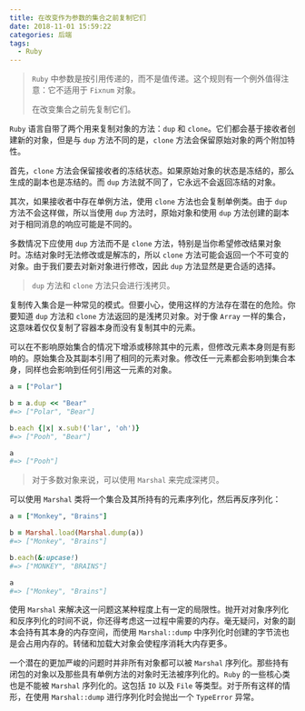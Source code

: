 ```yaml
---
title: 在改变作为参数的集合之前复制它们
date: 2018-11-01 15:59:22
categories: 后端
tags:
  - Ruby
---
```

> `Ruby` 中参数是按引用传递的，而不是值传递。这个规则有一个例外值得注意：它不适用于 `Fixnum` 对象。
> 
> 在改变集合之前先复制它们。

`Ruby` 语言自带了两个用来复制对象的方法：`dup` 和 `clone`。它们都会基于接收者创建新的对象，但是与 `dup` 方法不同的是，`clone` 方法会保留原始对象的两个附加特性。

首先，`clone` 方法会保留接收者的冻结状态。如果原始对象的状态是冻结的，那么生成的副本也是冻结的。而 `dup` 方法就不同了，它永远不会返回冻结的对象。

其次，如果接收者中存在单例方法，使用 `clone` 方法也会复制单例类。由于 `dup` 方法不会这样做，所以当使用 `dup` 方法时，原始对象和使用 `dup` 方法创建的副本对于相同消息的响应可能是不同的。

多数情况下应使用 `dup` 方法而不是 `clone` 方法，特别是当你希望修改结果对象时。冻结对象时无法修改或是解冻的，所以 `clone` 方法可能会返回一个不可变的对象。由于我们要去对新对象进行修改，因此 `dup` 方法显然是更合适的选择。

> `dup` 方法和 `clone` 方法只会进行浅拷贝。

复制传入集合是一种常见的模式。但要小心，使用这样的方法存在潜在的危险。你要知道 `dup` 方法和 `clone` 方法返回的是浅拷贝对象。对于像 `Array` 一样的集合，这意味着仅仅复制了容器本身而没有复制其中的元素。

可以在不影响原始集合的情况下增添或移除其中的元素，但修改元素本身则是有影响的。原始集合及其副本引用了相同的元素对象。修改任一元素都会影响到集合本身，同样也会影响到任何引用这一元素的对象。

```ruby
a = ["Polar"]

b = a.dup << "Bear"
#=> ["Polar", "Bear"]

b.each {|x| x.sub!('lar', 'oh')}
#=> ["Pooh", "Bear"]

a
#=> ["Pooh"]
```

> 对于多数对象来说，可以使用 `Marshal` 来完成深拷贝。

可以使用 `Marshal` 类将一个集合及其所持有的元素序列化，然后再反序列化：

```ruby
a = ["Monkey", "Brains"]

b = Marshal.load(Marshal.dump(a))
#=> ["Monkey", "Brains"]

b.each(&:upcase!)
#=> ["MONKEY", "BRAINS"]

a
#=> ["Monkey", "Brains"]
```

使用 `Marshal` 来解决这一问题这某种程度上有一定的局限性。抛开对对象序列化和反序列化的时间不说，你还得考虑这一过程中需要的内存。毫无疑问，对象的副本会持有其本身的内存空间，而使用 `Marshal::dump` 中序列化时创建的字节流也是会占用内存的。转储和加载大对象会使程序消耗大内存更多。

一个潜在的更加严峻的问题时并非所有对象都可以被 `Marshal` 序列化。那些持有闭包的对象以及那些具有单例方法的对象时无法被序列化的。`Ruby` 的一些核心类也是不能被 `Marshal` 序列化的。这包括 `IO` 以及 `File` 等类型。对于所有这样的情形，在使用 `Marshal::dump` 进行序列化时会抛出一个 `TypeError` 异常。